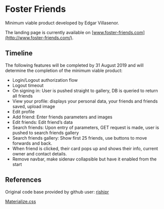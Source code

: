 # Foster Friends
Minimum viable product developed by Edgar Villasenor.

The landing page is currently available on [www.foster-friends.com](http://www.foster-friends.com/).

## Timeline
The following features will be completed by 31 August 2019 and will determine the completion of the minimum viable product:
 * Login/Logout authorization flow
 * Logout timeout
 * On signing in: User is pushed straight to gallery, DB is queried to return all friends
 * View your profile: displays your personal data, your friends and friends saved, upload image
 * Edit profile
 * Add friend: Enter friends parameters and images
 * Edit friends: Edit friend’s data
 * Search friends: Upon entry of parameters, GET request is made, user is pushed to search friends gallery
 * Search friends gallery: Show first 25 friends, use buttons to move forwards and back.
 * When friend is clicked, their card pops up and shows their info, current owner and contact details.
 * Remove navbar, make sidenav collapsible but have it enabled from the start


## References
Original code base provided by github user: [rishipr](https://github.com/rishipr/mern-auth)

[Materialize.css](https://materializecss.com/about.html)